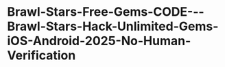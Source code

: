 # Brawl-Stars-Free-Gems-CODE---Brawl-Stars-Hack-Unlimited-Gems-iOS-Android-2025-No-Human-Verification
